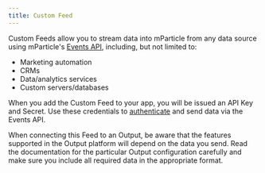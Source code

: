 ```yaml
---
title: Custom Feed
---
```


Custom Feeds allow you to stream data into mParticle from any data source using mParticle's [Events API](/developers/server/http/), including, but not limited to: 

* Marketing automation  
* CRMs  
* Data/analytics services  
* Custom servers/databases  

When you add the Custom Feed to your app, you will be issued an API Key and Secret. Use these credentials to [authenticate](/developers/server/#authentication) and send data via the Events API.

When connecting this Feed to an Output, be aware that the features supported in the Output platform will depend on the data you send. Read the documentation for the particular Output configuration carefully and make sure you include all required data in the appropriate format.
